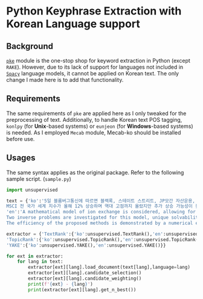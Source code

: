 # Python Keyphrase Extraction with Korean Language support

## Background
[`pke`](https://github.com/boundinfl/pke) module is the one-stop shop for keyword extraction in Python (except `RAKE`). However, due to its lack of support for languages not included in [`Spacy`](https://spacy.io) language models, it cannot be applied on Korean text. The only change I made here is to add that functionality.

## Requirements
The same requirements of `pke` are applied here as I only tweaked for the preprocessing of text. Additionally, to handle Korean text POS tagging, `konlpy` (for **Unix**-based systems) or `eunjeon` (for **Windows**-based systems) is needed. As I employed `Mecab` module, Mecab-ko should be installed before use.

## Usages
The same syntax applies as the original package.
Refer to the following sample script. (`sample.py`)

``` python
import unsupervised

text = {'ko':'5일 블룸버그통신에 따르면 블랙록, 스테이트 스트리트, JP모간 자산운용, UBS 자산운용 등 세계 최대 규모 자산운용사들은 올해 하반기에도 주식시장이 계속해서 오를 것이란 전망을 제시하고 있다. \
MSCI 전 국가 세계 지수가 올해 12% 상승하며 역대 고점까지 올랐지만 추가 상승 가능성이 높다는 것이다.',
'en':'A mathematical model of ion exchange is considered, allowing for ion exchanger compression in the process of ion exchange. \
Two inverse problems are investigated for this model, unique solvability is proved, and numerical solution methods are proposed. \
The efficiency of the proposed methods is demonstrated by a numerical experiment.'}

extractor = {'TextRank':{'ko':unsupervised.TextRank(),'en':unsupervised.TextRank()},
'TopicRank':{'ko':unsupervised.TopicRank(),'en':unsupervised.TopicRank()},
'YAKE':{'ko':unsupervised.YAKE(),'en':unsupervised.YAKE()}}

for ext in extractor:
    for lang in text:
        extractor[ext][lang].load_document(text[lang],language=lang)
        extractor[ext][lang].candidate_selection()
        extractor[ext][lang].candidate_weighting()
        print(f'{ext} - {lang}')
        print(extractor[ext][lang].get_n_best())
```
